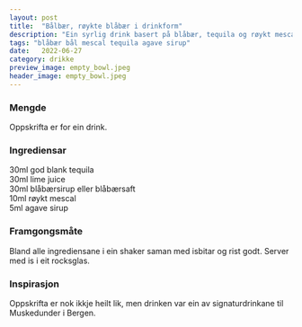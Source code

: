 ```yaml
---
layout: post
title:  "Bålbær, røykte blåbær i drinkform"
description: "Ein syrlig drink basert på blåbær, tequila og røykt mescal."
tags: "blåbær bål mescal tequila agave sirup"
date:   2022-06-27
category: drikke 
preview_image: empty_bowl.jpeg
header_image: empty_bowl.jpeg
---
```


### Mengde

Oppskrifta er for ein drink.

### Ingrediensar

30ml god blank tequila<br>
30ml lime juice<br>
30ml blåbærsirup eller blåbærsaft<br>
10ml røykt mescal<br>
5ml agave sirup<br>

### Framgongsmåte

Bland alle ingrediensane i ein shaker saman med isbitar og rist godt. Server med is i eit rocksglas.

### Inspirasjon

Oppskrifta er nok ikkje heilt lik, men drinken var ein av signaturdrinkane til Muskedunder i Bergen.

<!--### Forbetringspotensiale -->